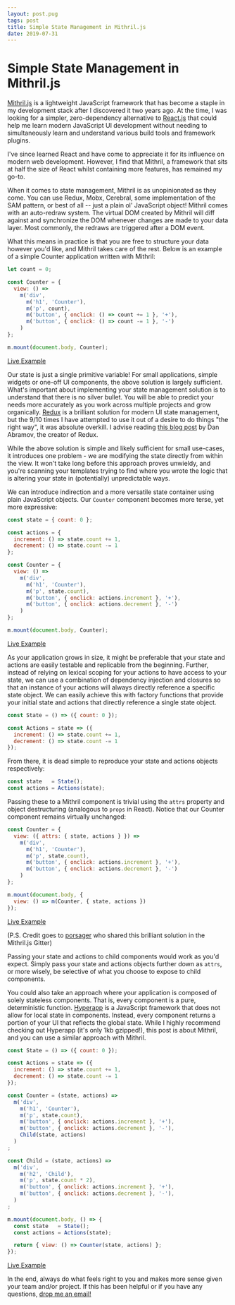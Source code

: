 ```yaml
---
layout: post.pug
tags: post
title: Simple State Management in Mithril.js
date: 2019-07-31
---
```


# Simple State Management in Mithril.js

[Mithril.js](https://mithril.js.org) is a lightweight JavaScript framework that has become a staple in my development stack after I discovered it two years ago. At the time, I was looking for a simpler, zero-dependency alternative to [React.js](https://reactjs.org/) that could help me learn modern JavaScript UI development without needing to simultaneously learn and understand various build tools and framework plugins.

I've since learned React and have come to appreciate it for its influence on modern web development. However, I find that Mithril, a framework that sits at half the size of React whilst containing more features, has remained my go-to.

When it comes to state management, Mithril is as unopinionated as they come. You can use Redux, Mobx, Cerebral, some implementation of the SAM pattern, or best of all -- just a plain ol' JavaScript object! Mithril comes with an auto-redraw system. The virtual DOM created by Mithril will diff against and synchronize the DOM whenever changes are made to your data layer. Most commonly, the redraws are triggered after a DOM event.

What this means in practice is that you are free to structure your data however you'd like, and Mithril takes care of the rest. Below is an example of a simple Counter application written with Mithril:

```js
let count = 0;

const Counter = {
  view: () =>
    m('div',
      m('h1', 'Counter'),
      m('p', count),
      m('button', { onclick: () => count += 1 }, '+'),
      m('button', { onclick: () => count -= 1 }, '-')
    )
};

m.mount(document.body, Counter);
```
[Live Example](https://flems.io/#0=N4IgZglgNgpgziAXAbVAOwIYFsZJAOgAsAXLKEAGhAGMB7NYmBvEAXwvW10QICsEqdBk2J5YxAAR0ArgwkBeCQAYA3AB00GoXEkBBAA76FE4BokSAbhBgB3RBIAUASgUA+M+YlYHAcgAmEBY+FB6eXr6EAIzBEj4AwrSyjABOPk4haGHm3j76MTIM6aGeOQBG0sTE9DHAEvTUUBDUANb2zm5SiXIA1IqREuyx3WkZWeE+5ZXVFCZ1aA1NrY4u8q6dSRIAtH0DMz6bacVOGqzqmmhY+FhdxA5+tNTSOAz4pbR+AJ4zBvpOKpQgOAwWDUYgQegIHiRABMiGhAA5NkpEEo2BwQJgcHh8NQ4AIaPRGMweGwALpURpoZqQ1AYrh4LAQYiEZLQAHSZLkHgkYj6OCIAD0Atk+maAHMcbQsALGczWVAAALQ-BKfAAZhlTJZ0CuEDQ+H4AOIH303EB1FZ+lErFJrCAA)

Our state is just a single primitive variable! For small applications, simple widgets or one-off UI components, the above solution is largely sufficient. What's important about implementing your state management solution is to understand that there is no silver bullet. You will be able to predict your needs more accurately as you work across multiple projects and grow organically. [Redux](https://redux.js.org/) is a brilliant solution for modern UI state management, but the 9/10 times I have attempted to use it out of a desire to do things "the right way", it was absolute overkill. I advise reading [this blog post](https://medium.com/@dan_abramov/you-might-not-need-redux-be46360cf367) by Dan Abramov, the creator of Redux.

While the above solution is simple and likely sufficient for small use-cases, it introduces one problem - we are modifying the state directly from within the view. It won't take long before this approach proves unwieldy, and you're scanning your templates trying to find where you wrote the logic that is altering your state in (potentially) unpredictable ways.

We can introduce indirection and a more versatile state container using plain JavaScript objects. Our `Counter` component becomes more terse, yet more expressive:

```js
const state = { count: 0 };

const actions = {
  increment: () => state.count += 1,
  decrement: () => state.count -= 1
};

const Counter = {
  view: () =>
    m('div',
      m('h1', 'Counter'),
      m('p', state.count),
      m('button', { onclick: actions.increment }, '+'),
      m('button', { onclick: actions.decrement }, '-')
    )
};

m.mount(document.body, Counter);
```
[Live Example](https://flems.io/#0=N4IgZglgNgpgziAXAbVAOwIYFsZJAOgAsAXLKEAGhAGMB7NYmBvEAXwvW10QICsEqdBk2J4hcYgAIJGRpIC8k4JLoBXBokkAGSawDcAHTRHxUjNWIR6cBUqOTJENNQBOMHBskAKAJQKAfNLEsjD4agySANSKAIwU9pIAJjCu7iKavgFBIWG06lIAtLFG+kYm1lIAwnnCLrbACQBuEDAA7hl+8v4JDlheAOSJEI398WgOE5J9-YQxo5L91fkwLv0+Y5O9AwAO8zKMufnrPRPTAEaqxMT088r01FAQ1ADWmuaW1vhOqR5S7AuRNYbTbnS7XNC3ST3R4vN4WKxoOD4ZI-ES6CgLAprE4+EqGYxoLD4LA1YheRK0aiqX74M60RIATwxS1qPj0lBAcBgsHh1jwWkQWgKMQA7IgAMwAJjYHBAmBweDCcAENHojGYPDYAF0qI80M8EChOAqeFgIMRCC5oBzVC5yDwSMRtnBEAB6V3qbbPADmuSwrrNFqtUAAApL8Fp8OKA+bLdBiU58PwOcQGdtuJzXBBtqJWFrWEA)

As your application grows in size, it might be preferable that your state and actions are easily testable and replicable from the beginning. Further, instead of relying on lexical scoping for your actions to have access to your state, we can use a combination of dependency injection and closures so that an instance of your actions will always directly reference a specific state object. We can easily achieve this with factory functions that provide your initial state and actions that directly reference a single state object.

```js
const State = () => ({ count: 0 });

const Actions = state => ({
  increment: () => state.count += 1,
  decrement: () => state.count -= 1
});
```

From there, it is dead simple to reproduce your state and actions objects respectively:

```js
const state   = State();
const actions = Actions(state);
```

Passing these to a Mithril component is trivial using the `attrs` property and object destructuring (analogous to `props` in React). Notice that our Counter component remains virtually unchanged:

```js
const Counter = {
  view: ({ attrs: { state, actions } }) =>
    m('div',
      m('h1', 'Counter'),
      m('p', state.count),
      m('button', { onclick: actions.increment }, '+'),
      m('button', { onclick: actions.decrement }, '-')
    )
};

m.mount(document.body, {
  view: () => m(Counter, { state, actions })
});
```
[Live Example](https://flems.io/#0=N4IgZglgNgpgziAXAbVAOwIYFsZJAOgAsAXLKEAGhAGMB7NYmBvEAXwvW10QICsEqdBk2J4hcYgAIAysQyNJAXkkAKAJRKAfKuCS6AVwaJJABkms1AbgA6aW+KkBBasQj04SyRPkwtO25KSEGjUAE4wOEaqGora3oz4BgySANTKAIwUAZIAJjBhESLG6n7xMIm0hlIAtBm2FjZ2Ie5SZYGesj7qjQ6SGC5uaB7Kzq7uKmVWtvYtkgDClcKhnsDZAG4QMADuxbryxKFwxrplFH0D7ubmMZrZgVgqAOQ5EGuPWWjt7Q+PhOnvkkeCyqMFCjzUHy+9yeAAcAWUKlUIXdvk8AEb6YjEegA3T0ahQCDUADWxn6YyG+GCBUiUnYgJS4MhUJ+GKxOLOeJChJJZIulLyNJE5jOj2q4JRanqjVsWHwWEWxBUOVo1H0tPwaNoOQAnpz1psdtE-A9gUtOV45IwzuTBh4LPUrJQQHAYLB+QgeOkAMyIABMAFY2BwQJgcHhEnABDR6IxmDw2ABdKiEtDEz2oUNcPBYCDEQihaDO-Shcg8EjEGFHAD01cMMOJAHMKlhq7n84WoAABP34Ez4b1tvMF6Dy4L4fjO4g6mHcF1hCAw0SsROsIA)

(P.S. Credit goes to [porsager](https://github.com/porsager) who shared this brilliant solution in the Mithril.js Gitter)

Passing your state and actions to child components would work as you'd expect. Simply pass your state and actions objects further down as `attrs`, or more wisely, be selective of what you choose to expose to child components.

You could also take an approach where your application is composed of solely stateless components. That is, every component is a pure, deterministic function. [Hyperapp](https://github.com/JorgeBucaran/hyperapp) is a JavaScript framework that does not allow for local state in components. Instead, every component returns a portion of your UI that reflects the global state. While I highly recommend checking out Hyperapp (it's only 1kb gzipped!), this post is about Mithril, and you can use a similar approach with Mithril.

```js
const State = () => ({ count: 0 });

const Actions = state => ({
  increment: () => state.count += 1,
  decrement: () => state.count -= 1
});

const Counter = (state, actions) =>
  m('div',
    m('h1', 'Counter'),
    m('p', state.count),
    m('button', { onclick: actions.increment }, '+'),
    m('button', { onclick: actions.decrement }, '-'),
    Child(state, actions)
  )
;

const Child = (state, actions) =>
  m('div',
    m('h2', 'Child'),
    m('p', state.count * 2),
    m('button', { onclick: actions.increment }, '+'),
    m('button', { onclick: actions.decrement }, '-'),
  )
;

m.mount(document.body, () => {
  const state   = State();
  const actions = Actions(state);

  return { view: () => Counter(state, actions) };
});
```
[Live Example](https://flems.io/#0=N4IgZglgNgpgziAXAbVAOwIYFsZJAOgAsAXLKEAGhAGMB7NYmBvEAXwvW10QICsEqdBk2J4hcYgAIAysQyNJAXkkAKAJRKAfKuCS6AVwaJJABkms1AbgA6aW+KkBBasQj04SyRPkwtO25KSEGjUAE4wOEaqGora3oz4BgySANTKAIwUAZIAJjBhESLG6n7xMIm0hlIAtBm2FjZ2Ie5SAMKVwqGeKmUUkhgubmhwMZrZWCoA5DkQAG6TWWiBgROThOkLkpPtVTChk2qLy5KrAA6bZRVVh9krUwBG+sTE9Ju69NRQENQA1sYDrnc+GCBUiUnYWxSByOy1Wj2erz67xCX1+-0GQLyoJE5j6k2q0NuklahGgOR6ckYfQBQxG2TUtka9haxNJUBy3V6-Qxw1G4ymM3mMLuawATJttmycoSlrCpuc+pcklIAFSSUU3WUi+EvNBvSQfVF-bmA4bAkLhMG4yEy45wp66-WG77GmmY-KWnEQ-G2yQMtBMtBYfBYDrEFQ5WjUfRg-D3Wg5ACefRKsUkwGyDi8lN8gWUsh86kagSzbuGnmcprgFJ8Vls2XCxH0oSWulmEBgAHdiqNiWG9jWqSbaRpWI0GpQQHAYLAeQgeCZECZqgBmdKIFdsDggTA4PCJOACGj0RjMHhsAC6VC+aB+89QO64eCwEGIhFC0EnzfIPBIxFOcCIAA9EBhinD8ADmFRYEBL5vh+UAAAKivgJj4CusGvu+0AhsE+D8JOxCJqc3BTmEECnKIrAXqwQA)

In the end, always do what feels right to you and makes more sense given your team and/or project. If this has been helpful or if you have any questions, [drop me an email!](mailto:fiolkevin@gmail.com)
